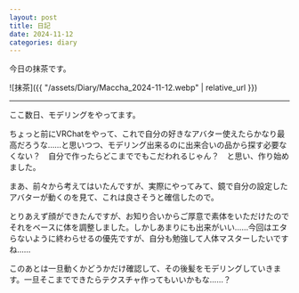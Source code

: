 ```yaml
---
layout: post
title: 日記
date: 2024-11-12
categories: diary
---
```


今日の抹茶です。

![抹茶]({{ "/assets/Diary/Maccha_2024-11-12.webp" | relative_url }})

---

ここ数日、モデリングをやってます。

ちょっと前にVRChatをやって、これで自分の好きなアバター使えたらかなり最高だろうな……と思いつつ、モデリング出来るのに出来合いの品から探す必要なくない？　自分で作ったらどこまででもこだわれるじゃん？　と思い、作り始めました。

まあ、前々から考えてはいたんですが、実際にやってみて、鏡で自分の設定したアバターが動くのを見て、これは良さそうと確信したので。

とりあえず顔ができたんですが、お知り合いからご厚意で素体をいただけたのでそれをベースに体を調整しました。しかしあまりにも出来がいい……今回はエタらないように終わらせるの優先ですが、自分も勉強して人体マスターしたいですね……

このあとは一旦動くかどうかだけ確認して、その後髪をモデリングしていきます。一旦そこまでできたらテクスチャ作ってもいいかもな……？
